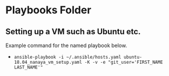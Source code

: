 # Playbooks Folder #

## Setting up a VM such as Ubuntu etc. ##
Example command for the named playbook below.
- `ansible-playbook -i ~/.ansible/hosts.yaml ubuntu-18.04_nanaya_vm_setup.yaml -K -v -e "git_user='FIRST_NAME LAST_NAME'"`
